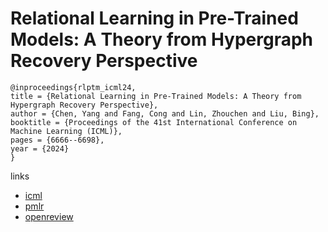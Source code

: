 # Relational Learning in Pre-Trained Models: A Theory from Hypergraph Recovery Perspective

```
@inproceedings{rlptm_icml24,
title = {Relational Learning in Pre-Trained Models: A Theory from Hypergraph Recovery Perspective},
author = {Chen, Yang and Fang, Cong and Lin, Zhouchen and Liu, Bing},
booktitle = {Proceedings of the 41st International Conference on Machine Learning (ICML)},
pages = {6666--6698},
year = {2024}
}
```

links
- [icml](https://icml.cc/Conferences/2024/Schedule?showEvent=33018)
- [pmlr](https://proceedings.mlr.press/v235/chen24l.html)
- [openreview](https://openreview.net/forum?id=puSMYmHmJW)
